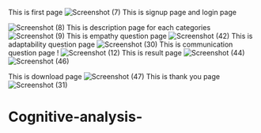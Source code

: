 

This is first page
![Screenshot (7)](https://github.com/user-attachments/assets/ee588661-3d57-44be-a29e-0df803ebf0a6)
This is signup page and login page

![Screenshot (8)](https://github.com/user-attachments/assets/faa513ea-c2ea-42d8-8e06-2eb8af5d29c7)
This is description page for each categories
![Screenshot (9)](https://github.com/user-attachments/assets/d11ebbd1-b4a9-400e-ac95-edd7609b73d3)
This is empathy question page
 ![Screenshot (42)](https://github.com/user-attachments/assets/bd218453-c7a0-47f0-888d-3b0d0f482182)
This is adaptability question page
![Screenshot (30)](https://github.com/user-attachments/assets/35306566-60d4-45b1-89eb-7eb0dd0c65dd)
This is communication question page !
![Screenshot (12)](https://github.com/user-attachments/assets/c31d53fb-654f-4719-968c-77ca2db64ef1)
This is result page
![Screenshot (44)](https://github.com/user-attachments/assets/112a3ab4-56e5-40b7-bed9-0e01d87f372c)
![Screenshot (46)](https://github.com/user-attachments/assets/3897e4e3-8e2c-48f1-8c7a-57b0dab139aa)

This is download page
![Screenshot (47)](https://github.com/user-attachments/assets/502dfb54-5420-4da7-8d8e-c78fc3be7b53)
This is thank you page
![Screenshot (31)](https://github.com/user-attachments/assets/24ead0eb-562f-48ac-9681-d8f11e4f78db)






# Cognitive-analysis-
